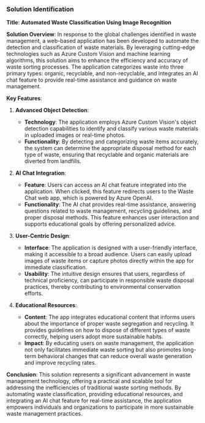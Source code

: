 ### **Solution Identification**

**Title**: **Automated Waste Classification Using Image Recognition**

**Solution Overview**:
In response to the global challenges identified in waste management, a web-based application has been developed to automate the detection and classification of waste materials. By leveraging cutting-edge technologies such as Azure Custom Vision and machine learning algorithms, this solution aims to enhance the efficiency and accuracy of waste sorting processes. The application categorizes waste into three primary types: organic, recyclable, and non-recyclable, and integrates an AI chat feature to provide real-time assistance and guidance on waste management.

**Key Features**:

1. **Advanced Object Detection**:
   - **Technology**: The application employs Azure Custom Vision's object detection capabilities to identify and classify various waste materials in uploaded images or real-time photos.
   - **Functionality**: By detecting and categorizing waste items accurately, the system can determine the appropriate disposal method for each type of waste, ensuring that recyclable and organic materials are diverted from landfills.

2. **AI Chat Integration**:
   - **Feature**: Users can access an AI chat feature integrated into the application. When clicked, this feature redirects users to the Waste Chat web app, which is powered by Azure OpenAI.
   - **Functionality**: The AI chat provides real-time assistance, answering questions related to waste management, recycling guidelines, and proper disposal methods. This feature enhances user interaction and supports educational goals by offering personalized advice.

3. **User-Centric Design**:
   - **Interface**: The application is designed with a user-friendly interface, making it accessible to a broad audience. Users can easily upload images of waste items or capture photos directly within the app for immediate classification.
   - **Usability**: The intuitive design ensures that users, regardless of technical proficiency, can participate in responsible waste disposal practices, thereby contributing to environmental conservation efforts.

4. **Educational Resources**:
   - **Content**: The app integrates educational content that informs users about the importance of proper waste segregation and recycling. It provides guidelines on how to dispose of different types of waste correctly, helping users adopt more sustainable habits.
   - **Impact**: By educating users on waste management, the application not only facilitates immediate waste sorting but also promotes long-term behavioral changes that can reduce overall waste generation and improve recycling rates.

**Conclusion**:
This solution represents a significant advancement in waste management technology, offering a practical and scalable tool for addressing the inefficiencies of traditional waste sorting methods. By automating waste classification, providing educational resources, and integrating an AI chat feature for real-time assistance, the application empowers individuals and organizations to participate in more sustainable waste management practices.
